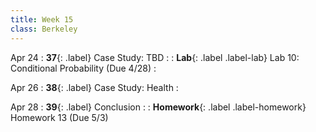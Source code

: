 ```yaml
---
title: Week 15
class: Berkeley
---
```


Apr 24
: **37**{: .label} Case Study: TBD
  : <!--[Slides]#) &#8226; [Demos](#) &#8226; [Video](#)-->
: **Lab**{: .label .label-lab} Lab 10: Conditional Probability (Due 4/28)
  : <!--[Lab 10 Worksheet](#)-->

Apr 26
: **38**{: .label} Case Study: Health
  : <!--[Slides]#) &#8226; [Demos](#) &#8226; [Video](#)-->

Apr 28
: **39**{: .label} Conclusion
  : <!--[Slides]#) &#8226; [Demos](#) &#8226; [Video](#)-->
: **Homework**{: .label .label-homework} Homework 13 (Due 5/3)
